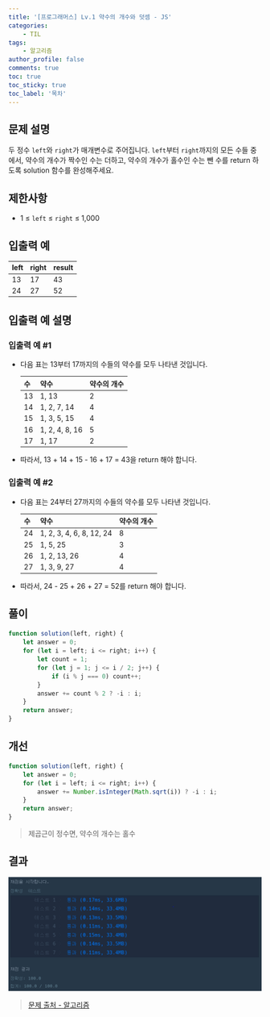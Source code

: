 ```yaml
---
title: '[프로그래머스] Lv.1 약수의 개수와 덧셈 - JS'
categories:
    - TIL
tags:
    - 알고리즘
author_profile: false
comments: true
toc: true
toc_sticky: true
toc_label: '목차'
---
```


## 문제 설명

두 정수 `left`와 `right`가 매개변수로 주어집니다. `left`부터 `right`까지의 모든 수들 중에서, 약수의 개수가 짝수인 수는 더하고, 약수의 개수가 홀수인 수는 뺀 수를 return 하도록 solution 함수를 완성해주세요.

## 제한사항

-   1 ≤ `left` ≤ `right` ≤ 1,000

## 입출력 예

| left | right | result |
| ---- | ----- | ------ |
| 13   | 17    | 43     |
| 24   | 27    | 52     |

## 입출력 예 설명

### 입출력 예 #1

-   다음 표는 13부터 17까지의 수들의 약수를 모두 나타낸 것입니다.

    | 수  | 약수           | 약수의 개수 |
    | --- | -------------- | ----------- |
    | 13  | 1, 13          | 2           |
    | 14  | 1, 2, 7, 14    | 4           |
    | 15  | 1, 3, 5, 15    | 4           |
    | 16  | 1, 2, 4, 8, 16 | 5           |
    | 17  | 1, 17          | 2           |

-   따라서, 13 + 14 + 15 - 16 + 17 = 43을 return 해야 합니다.

### 입출력 예 #2

-   다음 표는 24부터 27까지의 수들의 약수를 모두 나타낸 것입니다.

    | 수  | 약수                     | 약수의 개수 |
    | --- | ------------------------ | ----------- |
    | 24  | 1, 2, 3, 4, 6, 8, 12, 24 | 8           |
    | 25  | 1, 5, 25                 | 3           |
    | 26  | 1, 2, 13, 26             | 4           |
    | 27  | 1, 3, 9, 27              | 4           |

-   따라서, 24 - 25 + 26 + 27 = 52를 return 해야 합니다.

## 풀이

```javascript
function solution(left, right) {
    let answer = 0;
    for (let i = left; i <= right; i++) {
        let count = 1;
        for (let j = 1; j <= i / 2; j++) {
            if (i % j === 0) count++;
        }
        answer += count % 2 ? -i : i;
    }
    return answer;
}
```

## 개선

```javascript
function solution(left, right) {
    let answer = 0;
    for (let i = left; i <= right; i++) {
        answer += Number.isInteger(Math.sqrt(i)) ? -i : i;
    }
    return answer;
}
```

> 제곱근이 정수면, 약수의 개수는 홀수

## 결과

![result](/assets/images/2023/08/23/algorithm-26-result.png)

> [문제 출처 - 알고리즘](https://school.programmers.co.kr/learn/courses/30/lessons/77884?language=javascript)
